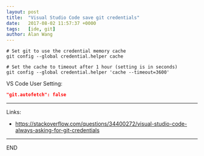 ```yaml
---
layout: post
title:  "Visual Studio Code save git credentials"
date:   2017-08-02 11:57:37 +0000
tags:   [ide, git]
author: Alan Wang
---
```

```shell
# Set git to use the credential memory cache
git config --global credential.helper cache

# Set the cache to timeout after 1 hour (setting is in seconds)
git config --global credential.helper 'cache --timeout=3600'
```

VS Code User Setting:
```json
"git.autofetch": false
```

--- 
Links:
- https://stackoverflow.com/questions/34400272/visual-studio-code-always-asking-for-git-credentials

---
END
